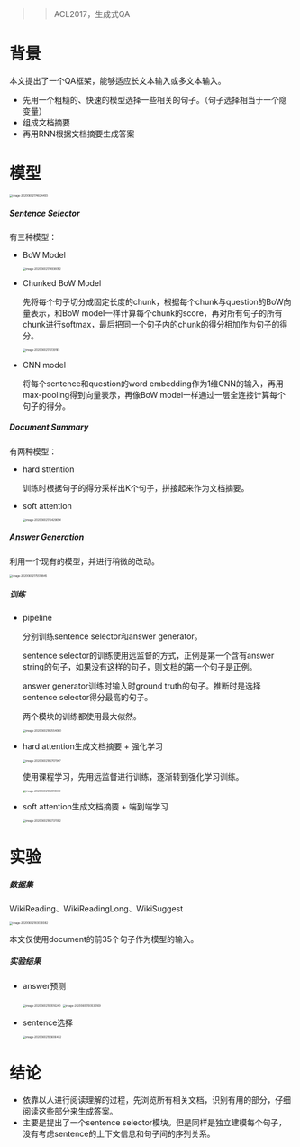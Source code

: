 > > ACL2017，生成式QA

# 背景

本文提出了一个QA框架，能够适应长文本输入或多文本输入。

- 先用一个粗糙的、快速的模型选择一些相关的句子。（句子选择相当于一个隐变量）
- 组成文档摘要
- 再用RNN根据文档摘要生成答案



# 模型

<img src="../../images/image-20200602174624493.png" alt="image-20200602174624493" style="zoom:33%;" />

##### Sentence Selector

有三种模型：

- BoW Model

  <img src="../../images/image-20200602174938052.png" alt="image-20200602174938052" style="zoom:33%;" />

- Chunked BoW Model

  先将每个句子切分成固定长度的chunk，根据每个chunk与question的BoW向量表示，和BoW model一样计算每个chunk的score，再对所有句子的所有chunk进行softmax，最后把同一个句子内的chunk的得分相加作为句子的得分。

  <img src="../../images/image-20200602175139161.png" alt="image-20200602175139161" style="zoom:33%;" />

- CNN model

  将每个sentence和question的word embedding作为1维CNN的输入，再用max-pooling得到向量表示，再像BoW model一样通过一层全连接计算每个句子的得分。

##### Document Summary

有两种模型：

- hard sttention

  训练时根据句子的得分采样出K个句子，拼接起来作为文档摘要。

- soft attention

  <img src="../../images/image-20200602175429654.png" alt="image-20200602175429654" style="zoom:33%;" />

##### Answer Generation

利用一个现有的模型，并进行稍微的改动。

<img src="../../images/image-20200602175518845.png" alt="image-20200602175518845" style="zoom:33%;" />

##### 训练

- pipeline

  分别训练sentence selector和answer generator。

  sentence selector的训练使用远监督的方式，正例是第一个含有answer string的句子，如果没有这样的句子，则文档的第一个句子是正例。

  answer generator训练时输入时ground truth的句子。推断时是选择sentence selector得分最高的句子。

  两个模块的训练都使用最大似然。

  <img src="../../images/image-20200602182554060.png" alt="image-20200602182554060" style="zoom:33%;" />

- hard attention生成文档摘要 + 强化学习

  <img src="../../images/image-20200602182707947.png" alt="image-20200602182707947" style="zoom:33%;" />

  使用课程学习，先用远监督进行训练，逐渐转到强化学习训练。

  <img src="../../images/image-20200602182819939.png" alt="image-20200602182819939" style="zoom:33%;" />

- soft attention生成文档摘要 + 端到端学习

  <img src="../../images/image-20200602182737002.png" alt="image-20200602182737002" style="zoom:33%;" />



# 实验

##### **数据集**

WikiReading、WikiReadingLong、WikiSuggest

<img src="../../images/image-20200602183039382.png" alt="image-20200602183039382" style="zoom:33%;" />

本文仅使用document的前35个句子作为模型的输入。

##### **实验结果**

- answer预测

  <img src="../../images/image-20200602193516240.png" alt="image-20200602193516240" style="zoom:33%;" />

  <img src="../../images/image-20200602193536169.png" alt="image-20200602193536169" style="zoom:33%;" />

- sentence选择

  <img src="../../images/image-20200602193606482.png" alt="image-20200602193606482" style="zoom:33%;" />





# 结论

- 依靠以人进行阅读理解的过程，先浏览所有相关文档，识别有用的部分，仔细阅读这些部分来生成答案。
- 主要是提出了一个sentence selector模块。但是同样是独立建模每个句子，没有考虑sentence的上下文信息和句子间的序列关系。